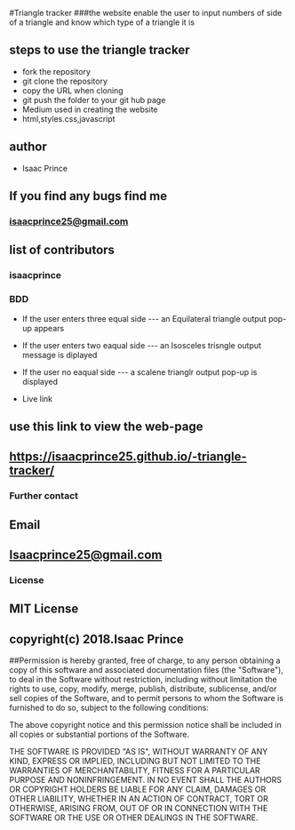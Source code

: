 #Triangle tracker
###the website enable the user to input numbers of side of a triangle and know which type of a triangle it is
## steps to use the triangle tracker
* fork the repository
* git clone the repository
* copy the URL when cloning
* git push the folder to your git hub page
* Medium used in creating the website
* html,styles.css,javascript
## author
* Isaac Prince
## If you find any bugs find me 
### isaacprince25@gmail.com
## list of contributors
### isaacprince

### BDD
* If the user enters three equal side --- an Equilateral triangle output pop-up appears
* If the user enters two eaqual side  --- an Isosceles trisngle output message is diplayed
* If the user no eaqual side          --- a scalene trianglr output pop-up is displayed

* Live link
## use this link to view the web-page
##  https://isaacprince25.github.io/-triangle-tracker/

### Further contact
##  Email 
##  Isaacprince25@gmail.com

### License
##  MIT License 
##  copyright(c) 2018.Isaac Prince
##Permission is hereby granted, free of charge, to any person obtaining a copy of this software and associated documentation files (the "Software"), to deal in the Software without restriction, including without limitation the rights to use, copy, modify, merge, publish, distribute, sublicense, and/or sell copies of the Software, and to permit persons to whom the Software is furnished to do so, subject to the following conditions:

The above copyright notice and this permission notice shall be included in all copies or substantial portions of the Software.

THE SOFTWARE IS PROVIDED "AS IS", WITHOUT WARRANTY OF ANY KIND, EXPRESS OR IMPLIED, INCLUDING BUT NOT LIMITED TO THE WARRANTIES OF MERCHANTABILITY, FITNESS FOR A PARTICULAR PURPOSE AND NONINFRINGEMENT. IN NO EVENT SHALL THE AUTHORS OR COPYRIGHT HOLDERS BE LIABLE FOR ANY CLAIM, DAMAGES OR OTHER LIABILITY, WHETHER IN AN ACTION OF CONTRACT, TORT OR OTHERWISE, ARISING FROM, OUT OF OR IN CONNECTION WITH THE SOFTWARE OR THE USE OR OTHER DEALINGS IN THE SOFTWARE.


